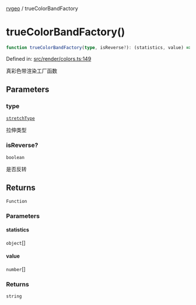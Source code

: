 [rvgeo](../index.md) / trueColorBandFactory

# trueColorBandFactory()

```ts
function trueColorBandFactory(type, isReverse?): (statistics, value) => string
```

Defined in: [src/render/colors.ts:149](https://github.com/pzq123456/RVGeo/blob/e727f6f6e310621d656b74948bed9956ff45a613/src/render/colors.ts#L149)

真彩色带渲染工厂函数

## Parameters

### type

[`stretchType`](../enumerations/stretchType.md)

拉伸类型

### isReverse?

`boolean`

是否反转

## Returns

`Function`

### Parameters

#### statistics

`object`[]

#### value

`number`[]

### Returns

`string`
